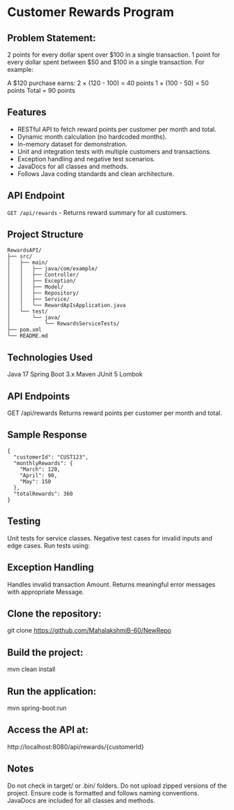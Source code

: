 # Customer Rewards Program## Problem Statement:2 points for every dollar spent over $100 in a single transaction.1 point for every dollar spent between $50 and $100 in a single transaction.For example:A $120 purchase earns:2 × (120 - 100) = 40 points1 × (100 - 50) = 50 pointsTotal = 90 points## Features- RESTful API to fetch reward points per customer per month and total.- Dynamic month calculation (no hardcoded months).- In-memory dataset for demonstration.- Unit and integration tests with multiple customers and transactions.- Exception handling and negative test scenarios.- JavaDocs for all classes and methods.- Follows Java coding standards and clean architecture.## API Endpoint`GET /api/rewards` - Returns reward summary for all customers.## Project Structure```RewardsAPI/├── src/│   ├── main/│   │   ├── java/com/example/│   │   ├── Controller/   │   │   ├── Exception/│   │   ├── Model/│   │   ├── Repository/│   │   ├── Service/│   │   └── RewardApIsApplication.java│   └── test/│       └── java/│           └── RewardsServiceTests/├── pom.xml└── README.md```## Technologies UsedJava 17Spring Boot 3.xMavenJUnit 5Lombok## API EndpointsGET /api/rewardsReturns reward points per customer per month and total.## Sample Response```{  "customerId": "CUST123",  "monthlyRewards": {    "March": 120,    "April": 90,    "May": 150  },  "totalRewards": 360}```## TestingUnit tests for service classes.Negative test cases for invalid inputs and edge cases.Run tests using:## Exception HandlingHandles invalid  transaction Amount.Returns meaningful error messages with appropriate Message.## Clone the repository:git clone https://github.com/MahalakshmiB-60/NewRepo## Build the project:mvn clean install## Run the application:mvn spring-boot:run## Access the API at:http://localhost:8080/api/rewards/{customerId}## NotesDo not check in target/ or .bin/ folders.Do not upload zipped versions of the project.Ensure code is formatted and follows naming conventions.JavaDocs are included for all classes and methods.